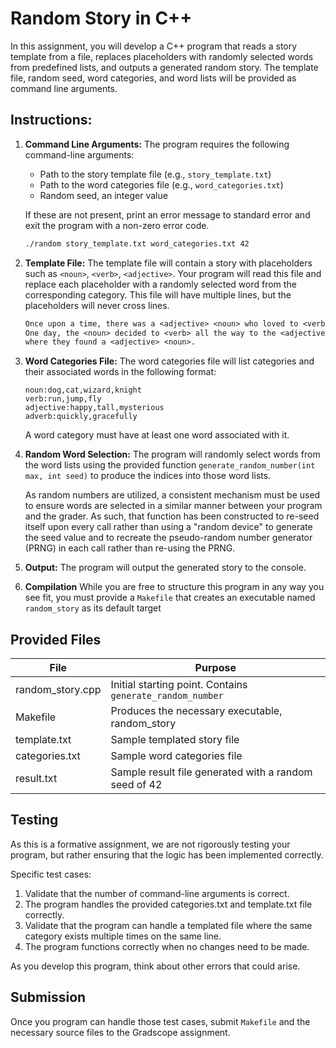 # Random Story in C++

In this assignment, you will develop a C++ program that reads a story template 
from a file, replaces placeholders with randomly selected words from predefined 
lists, and outputs a generated random story. The template file, random seed, 
word categories, and word lists will be provided as command line arguments.

## Instructions:

1. **Command Line Arguments:**
   The program requires the following command-line arguments:
   - Path to the story template file (e.g., `story_template.txt`)
   - Path to the word categories file (e.g., `word_categories.txt`)
   - Random seed, an integer value

   If these are not present, print an error message to standard error and
   exit the program with a non-zero error code.

   ```bash
   ./random story_template.txt word_categories.txt 42
   ```

2. **Template File:**
   The template file will contain a story with placeholders such as `<noun>`, 
   `<verb>`, `<adjective>`. Your program will read this file and replace each 
   placeholder with a randomly selected word from the corresponding category.
   This file will have multiple lines, but the placeholders will never cross
   lines.  

   ```txt
   Once upon a time, there was a <adjective> <noun> who loved to <verb> <adverb>. 
   One day, the <noun> decided to <verb> all the way to the <adjective> mountain,
   where they found a <adjective> <noun>.
   ```

3. **Word Categories File:**
   The word categories file will list categories and their associated words 
   in the following format:
   ``` 
   noun:dog,cat,wizard,knight
   verb:run,jump,fly
   adjective:happy,tall,mysterious
   adverb:quickly,gracefully
   ```

   A word category must have at least one word associated with it.

4. **Random Word Selection:**
   The program will randomly select words from the word lists using the 
   provided function `generate_random_number(int max, int seed)` to produce
   the indices into those word lists.

   As random numbers are utilized, a consistent mechanism must be used
   to ensure words are selected in a similar manner between your program
   and the grader.  As such, that function has been constructed to re-seed 
   itself upon every call rather than using a "random device" to generate
   the seed value and to recreate the pseudo-random number generator (PRNG)
   in each call rather than re-using the PRNG.

5. **Output:**
   The program will output the generated story to the console.

6. **Compilation**
   While you are free to structure this program in any way you see fit, 
   you must provide a `Makefile` that creates an executable named
   `random_story` as its default target   

## Provided Files
| File | Purpose |
|------|---------|
| random_story.cpp | Initial starting point.  Contains `generate_random_number` |
| Makefile | Produces the necessary executable, random_story |
| template.txt | Sample templated story file |
| categories.txt | Sample word categories file |
| result.txt | Sample result file generated with a random seed of 42


## Testing
As this is a formative assignment, we are not rigorously testing your 
program, but rather ensuring that the logic has been implemented correctly.

Specific test cases:
1. Validate that the number of command-line arguments is correct.
2. The program handles the provided categories.txt and template.txt
   file correctly.
3. Validate that the program can handle a templated file where the same category
   exists multiple times on the same line.
4. The program functions correctly when no changes need to be made.

As you develop this program, think about other errors that could arise.

## Submission
Once you program can handle those test cases, submit `Makefile` and the necessary
source files to the Gradscope assignment.

